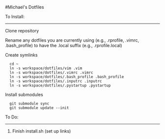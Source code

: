 #Michael's Dotfiles

To Install:
___________________

Clone repository

Rename any dotfiles you are currently using (e.g., .rprofile, .vimrc, .bash_profile) to have the .local suffix (e.g., .rprofile.local)

Create symlinks

```
  cd ~
  ln -s workspace/dotfiles/vim .vim
  ln -s workspace/dotfiles/.vimrc .vimrc
  ln -s workspace/dotfiles/.bash_profile .bash_profile
  ln -s workspace/dotfiles/.inputrc .inputrc
  ln -s workspace/dotfiles/.pystartup .pystartup
```

Install submodules

```
  git submodule sync
  git submodule update --init
```

To Do:
___________________

1. Finish install.sh (set up links)
